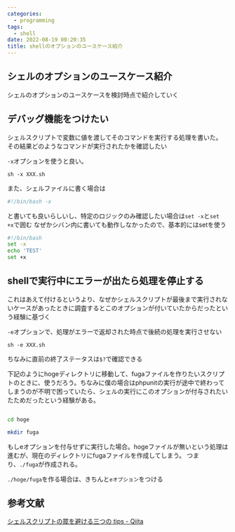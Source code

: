 ```yaml
---
categories:
  - programming
tags:
  - shell
date: 2022-08-19 00:20:35
title: shellのオプションのユースケース紹介
---
```



<!-- toc -->

<!-- more -->

## シェルのオプションのユースケース紹介

シェルのオプションのユースケースを検討時点で紹介していく

## デバッグ機能をつけたい

シェルスクリプトで変数に値を渡してそのコマンドを実行する処理を書いた。
その結果どのようなコマンドが実行されたかを確認したい

`-x`オプションを使うと良い。

`sh -x XXX.sh`

また、シェルファイルに書く場合は

```sh
#!/bin/bash -x
```

と書いても良いらしいし、特定のロジックのみ確認したい場合は`set -x`と`set +x`で囲む
なぜかシバン内に書いても動作しなかったので、基本的にはsetを使う

```sh
#!/bin/bash
set -x
echo 'TEST'
set +x
```

## shellで実行中にエラーが出たら処理を停止する

これはあえて付けるというより、なぜかシェルスクリプトが最後まで実行されないケースがあったときに調査するとこのオプションが付いていたからだったという経験に基づく

`-e`オプションで、処理がエラーで返却された時点で後続の処理を実行させない

`sh -e XXX.sh`

ちなみに直前の終了ステータスは`$?`で確認できる

下記のようにhogeディレクトリに移動して、fugaファイルを作りたいスクリプトのときに、使うだろう。ちなみに僕の場合はphpunitの実行が途中で終わってしまうのが不明で困っていたら、シェルの実行にこのオプションが付与されたいたためだったという経験がある。

```sh

cd hoge

mkdir fuga


```

もしeオプションを付与せずに実行した場合。hogeファイルが無いという処理は進むが、現在のディレクトリにfugaファイルを作成してしまう。
つまり、`./fuga`が作成される。

`./hoge/fuga`を作る場合は、きちんと`eオプション`をつける


## 参考文献

[シェルスクリプトの罠を避ける三つの tips - Qiita](https://qiita.com/magicant/items/f3554274ee500bddaca8)